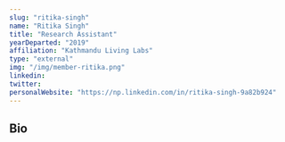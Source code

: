 ```yaml
---
slug: "ritika-singh"
name: "Ritika Singh"
title: "Research Assistant"
yearDeparted: "2019"
affiliation: "Kathmandu Living Labs"
type: "external"
img: "/img/member-ritika.png"
linkedin: 
twitter: 
personalWebsite: "https://np.linkedin.com/in/ritika-singh-9a82b924"
---
```

## Bio

